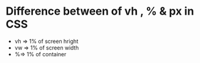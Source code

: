 # Difference between of vh , % & px in CSS

- vh => 1% of screen hright
- vw => 1% of screen width
- %=> 1% of container
